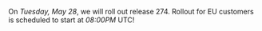 On  *Tuesday, May 28*, we will roll out release 274.
Rollout for EU customers is scheduled to start at *08:00PM* UTC!
